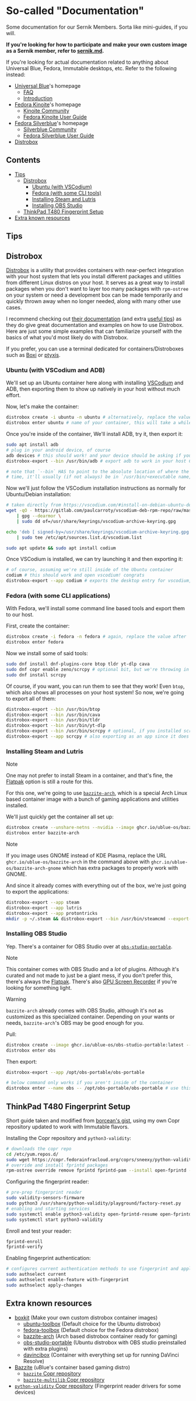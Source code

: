 # So-called "Documentation"

Some documentation for our Sernik Members. Sorta like mini-guides, if you will.

**If you're looking for how to participate and make your own custom image as a Sernik member, refer to [sernik.md](https://github.com/sernik-tech/member-images/blob/live/sernik/sernik.md).**

If you're looking for actual documentation related to anything about Universal Blue, Fedora, Immutable desktops, etc. Refer to the following instead:

- [Universal Blue](https://universal-blue.org/)'s homepage
    - [FAQ](https://universal-blue.org/faq/)
    - [Introduction](https://universal-blue.org/introduction/)
- [Fedora Kinoite](https://fedoraproject.org/kinoite/)'s homepage
    - [Kinoite Community](https://fedoraproject.org/kinoite/community/)
    - [Fedora Kinoite User Guide](https://docs.fedoraproject.org/en-US/fedora-kinoite/)
- [Fedora Silverblue](https://fedoraproject.org/silverblue/)'s homepage
    - [Silverblue Community](https://fedoraproject.org/silverblue/community/)
    - [Fedora Silverblue User Guide](https://docs.fedoraproject.org/en-US/fedora-silverblue/)
- [Distrobox](https://distrobox.it/)

## Contents

- [Tips](#tips)
    - [Distrobox](#setting-up-distrobox)
        - [Ubuntu (with VSCodium)](#ubuntu-with-vscodium)
        - [Fedora (with some CLI tools)](#fedora-with-some-cli-tools)
        - [Installing Steam and Lutris](#installing-steam-and-lutris)
        - [Installing OBS Studio](#installing-obs-studio-another-way)
    - [ThinkPad T480 Fingerprint Setup](#thinkpad-t480-fingerprint-setup)
- [Extra known resources](#extra-known-resources)

## Tips

## Distrobox

[Distrobox](https://distrobox.it/) is a utility that provides containers with near-perfect integration with your host system that lets you install different packages and utilities from different Linux distros on your host. It serves as a great way to install packages when you don't want to layer too many packages with `rpm-ostree` on your system or need a development box can be made temporarily and quickly thrown away when no longer needed, along with many other use cases.

I recommend checking out [their documentation](https://distrobox.it/usage/usage/) (and extra [useful tips](https://distrobox.it/useful_tips/)) as they do give great documentation and examples on how to use Distrobox. Here are just some simple examples that can familiarize yourself with the basics of what you'd most likely do with Distrobox.

If you prefer, you can use a terminal dedicated for containers/Distroboxes such as [Boxi](https://boxi.dev/) or [ptyxis](https://gitlab.gnome.org/chergert/ptyxis).


### Ubuntu (with VSCodium and ADB)

We'll set up an Ubuntu container here along with installing [VSCodium](https://vscodium.com/) and ADB, then exporting them to show up natively in your host without much effort.

Now, let's make the container:
```bash
distrobox create -i ubuntu -n ubuntu # alternatively, replace the value after `-n` to give the container a different name, for example, `devbox`
distrobox enter ubuntu # name of your container, this will take a while for the first time to initialize everything
```

Once you're inside of the container, We'll install ADB, try it, then export it:
```bash
sudo apt install adb
# plug in your android device, of course
adb devices # this should work! and your device should be asking if your computer should get developer access
distrobox-export --bin /usr/bin/adb # export adb to work in your host CLI without being inside of the container.

# note that `--bin` HAS to point to the absolute location of where the software is installed in, but most of the
# time, it'll usually (if not always) be in `/usr/bin/<executable name, the one used when launching from CLI>`
```

Now we'll just follow the VSCodium installation instructions as normally for Ubuntu/Debian installation:
```bash
# taken directly from https://vscodium.com/#install-on-debian-ubuntu-deb-package
wget -qO - https://gitlab.com/paulcarroty/vscodium-deb-rpm-repo/raw/master/pub.gpg \
    | gpg --dearmor \
    | sudo dd of=/usr/share/keyrings/vscodium-archive-keyring.gpg

echo 'deb [ signed-by=/usr/share/keyrings/vscodium-archive-keyring.gpg ] https://download.vscodium.com/debs vscodium main' \
    | sudo tee /etc/apt/sources.list.d/vscodium.list

sudo apt update && sudo apt install codium
```

Once VSCodium is installed, we can try launching it and then exporting it:
```bash
# of course, assuming we're still inside of the Ubuntu container
codium # this should work and open vscodium! congrats
distrobox-export --app codium # exports the desktop entry for vscodium, allowing you to launch it from your application launcher natively
```

### Fedora (with some CLI applications)

With Fedora, we'll install some command line based tools and export them to our host.

First, create the container:
```bash
distrobox create -i fedora -n fedora # again, replace the value after `-n` with anything you'd like as a container name
distrobox enter fedora
```

Now we install some of said tools:
```bash
sudo dnf install dnf-plugins-core btop tldr yt-dlp cava
sudo dnf copr enable zeno/scrcpy # optional bit, but we're throwing in scrcpy as well just to show that it works
sudo dnf install scrcpy
```

Of course, if you want, you can run them to see that they work! Even `btop`, which also shows all processes on your host system! So now, we're going to export all of them:
```bash
distrobox-export --bin /usr/bin/btop
distrobox-export --bin /usr/bin/cava
distrobox-export --bin /usr/bin/tldr
distrobox-export --bin /usr/bin/yt-dlp
distrobox-export --bin /usr/bin/scrcpy # optional, if you installed scrcpy
distrobox-export --app scrcpy # also exporting as an app since it does come with a desktop entry
```

### Installing Steam and Lutris

> [!NOTE]
> One may not prefer to install Steam in a container, and that's fine, the [Flatpak](https://flathub.org/apps/com.valvesoftware.Steam) option is still a route for this.

For this one, we're going to use [`bazzite-arch`](https://github.com/ublue-os/bazzite-arch), which is a special Arch Linux based container image with a bunch of gaming applications and utilities installed.

We'll just quickly get the container all set up:
```bash
distrobox create --unshare-netns --nvidia --image ghcr.io/ublue-os/bazzite-arch --name bazzite-arch -Y
distrobox enter bazzite-arch
```

> [!NOTE]
> If you image uses GNOME instead of KDE Plasma, replace the URL `ghcr.io/ublue-os/bazzite-arch` in the command above with `ghcr.io/ublue-os/bazzite-arch-gnome` which has extra packages to properly work with GNOME.

And since it already comes with everything out of the box, we're just going to export the applications:
```bash
distrobox-export --app steam
distrobox-export --app lutris
distrobox-export --app protontricks
mkdir -p ~/.steam && distrobox-export --bin /usr/bin/steamcmd --export-path ~/.steam && mv ~/.steam/steamcmd ~/.steam/steamcmd.sh
```

### Installing OBS Studio

Yep. There's a container for OBS Studio over at [`obs-studio-portable`](https://github.com/ublue-os/obs-studio-portable).

> [!NOTE]
> This container comes with OBS Studio and a *lot* of plugins. Although it's curated and not made to just be a giant mess, if you don't prefer this, there's always the [Flatpak](https://flathub.org/apps/com.obsproject.Studio). There's also [GPU Screen Recorder](https://flathub.org/apps/com.dec05eba.gpu_screen_recorder) if you're looking for something light.

> [!WARNING]
> `bazzite-arch` already comes with OBS Studio, although it's not as customized as this specialized container. Depending on your wants or needs, `bazzite-arch`'s OBS may be good enough for you.

Pull:
```bash
distrobox create --image ghcr.io/ublue-os/obs-studio-portable:latest --name obs --pull
distrobox enter obs
```

Then export:
```bash
distrobox-export --app /opt/obs-portable/obs-portable

# below command only works if you aren't inside of the container
distrobox enter --name obs -- /opt/obs-portable/obs-portable # use this to execute obs studio manually if there are any issues
```

## ThinkPad T480 Fingerprint Setup

Short guide taken and modified from [borcean's gist](https://gist.github.com/borcean/f32c47f6cc52cee33dfc2265ce63f777), using my own Copr repository updated to work with Immutable flavors.

Installing the Copr repository and `python3-validity`:
```bash
# downloads the copr repo
cd /etc/yum.repos.d/
sudo wget https://copr.fedorainfracloud.org/coprs/sneexy/python-validity/repo/fedora-$(rpm -E %fedora)/sneexy-python-validity-fedora-$(rpm -E %fedora).repo
# override and install fprintd packages
rpm-ostree override remove fprintd fprintd-pam --install open-fprintd --install fprintd-clients --install fprintd-clients-pam --install python3-validity
```

Configuring the fingerprint reader:
```bash
# pre-prep fingerprint reader
sudo validity-sensors-firmware
sudo python3 /usr/share/python-validity/playground/factory-reset.py
# enabling and starting services
sudo systemctl enable python3-validity open-fprintd-resume open-fprintd-suspend
sudo systemctl start python3-validity
```

Enroll and test your reader:
```bash
fprintd-enroll
fprintd-verify
```

Enabling fingerprint authentication:
```bash
# configures current authentication methods to use fingerprint and apply
sudo authselect current
sudo authselect enable-feature with-fingerprint
sudo authselect apply-changes
```

## Extra known resources

- [boxkit](https://github.com/ublue-os/boxkit) (Make your own custom distrobox container images)
    - [ubuntu-toolbox](https://github.com/ublue-os/toolboxes/tree/main/toolboxes/ubuntu-toolbox) (Default choice for the Ubuntu distrobox)
    - [fedora-toolbox](https://github.com/ublue-os/toolboxes/tree/main/toolboxes/fedora-toolbox) (Default choice for the Fedora distrobox)
    - [bazzite-arch](https://github.com/ublue-os/bazzite-arch) (Arch based distrobox container ready for gaming)
    - [obs-studio-portable](https://github.com/ublue-os/obs-studio-portable) (Ubuntu distrobox with OBS studio preinstalled with extra plugins)
    - [davincibox](https://github.com/zelikos/davincibox) (Container with everything set up for running DaVinci Resolve)
- [Bazzite](https://github.com/ublue-os/bazzite) (uBlue's container based gaming distro)
    - [`bazzite` Copr repository](https://copr.fedorainfracloud.org/coprs/kylegospo/bazzite/)
    - [`bazzite-multilib` Copr repository](https://copr.fedorainfracloud.org/coprs/kylegospo/bazzite-multilib/)
- [`python-validity` Copr repository](https://copr.fedorainfracloud.org/coprs/sneexy/python-validity/) (Fingerprint reader drivers for some devices)
